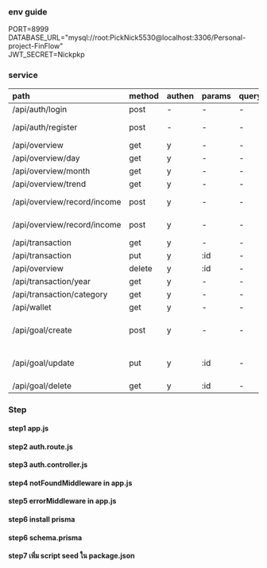 
### env guide
PORT=8999   
DATABASE_URL="mysql://root:PickNick5530@localhost:3306/Personal-project-FinFlow"  
JWT_SECRET=Nickpkp



### service

|path |method |authen |params |query |body |
|:-- |:-- |:-- |:-- |:-- |:-- |
|/api/auth/login|post|-|-|-|{identity, password}|
|/api/auth/register|post|-|-|-| {email , username ,password ,confirmPassword, capital}|
|/api/overview|get|y|-|-|-|
|/api/overview/day|get|y|-|-|-|
|/api/overview/month|get|y|-|-|-|
|/api/overview/trend|get|y|-|-|-|
|/api/overview/record/income|post|y|-|-|{type_income, categoryIncome , amount}|
|/api/overview/record/income|post|y|-|-|{type_expense, categoryExpense , amount}
|/api/transaction|get|y|-|-|-|
|/api/transaction|put|y|:id|-|{categoryExpense , amount}
|/api/overview|delete|y|:id|-|-|-|
|/api/transaction/year|get|y|-|-|-|
|/api/transaction/category|get|y|-|-|-|
|/api/wallet|get|y|-|-|-|
|/api/goal/create|post|y|-|-|{year_amount ,saving_goal ,interest_rate , savemoney_per_month,name_saving}
|/api/goal/update|put|y|:id|-|{year_amount ,saving_goal ,interest_rate , savemoney_per_month,name_saving}
|/api/goal/delete|get|y|:id|-|-|


### Step 
#### step1 app.js
#### step2 auth.route.js
#### step3 auth.controller.js
#### step4 notFoundMiddleware in app.js
#### step5 errorMiddleware in app.js
#### step6 install prisma
#### step6 schema.prisma 
#### step7 เพิ่ม script seed ใน package.json




